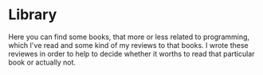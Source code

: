 # Library
Here you can find some books, that more or less related to programming, which I've read and some kind of my reviews to that books. I wrote these reviewes in order to help to decide whether it worths to read that particular book or actually not.
